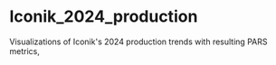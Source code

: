 # Iconik_2024_production
Visualizations of Iconik's 2024 production trends with resulting PARS metrics, 
